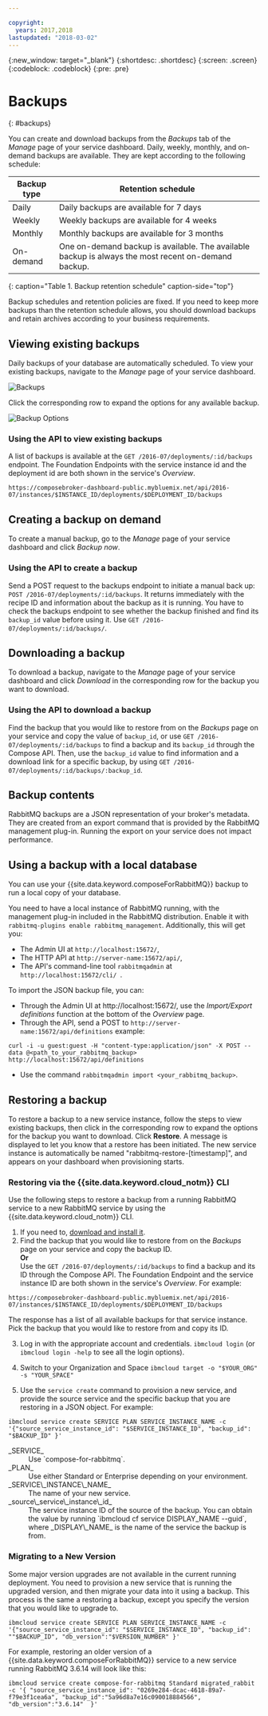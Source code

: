 ```yaml
---

copyright:
  years: 2017,2018
lastupdated: "2018-03-02"
---
```


{:new_window: target="_blank"}
{:shortdesc: .shortdesc}
{:screen: .screen}
{:codeblock: .codeblock}
{:pre: .pre}

# Backups
{: #backups}

You can create and download backups from the _Backups_ tab of the _Manage_ page of your service dashboard. Daily, weekly, monthly, and on-demand backups are available. They are kept according to the following schedule:

Backup type|Retention schedule
----------|-----------
Daily|Daily backups are available for 7 days
Weekly|Weekly backups are available for 4 weeks
Monthly|Monthly backups are available for 3 months
On-demand|One on-demand backup is available. The available backup is always the most recent on-demand backup.
{: caption="Table 1. Backup retention schedule" caption-side="top"}

Backup schedules and retention policies are fixed. If you need to keep more backups than the retention schedule allows, you should download backups and retain archives according to your business requirements.

## Viewing existing backups

Daily backups of your database are automatically scheduled. To view your existing backups, navigate to the *Manage* page of your service dashboard. 

  ![Backups](./images/rabbitmq-backups-show.png "A list of backups in the service dashboard")

Click the corresponding row to expand the options for any available backup.

  ![Backup Options](./images/rabbitmq-backups-options.png "Options for a backup.") 

### Using the API to view existing backups

A list of backups is available at the `GET /2016-07/deployments/:id/backups` endpoint. The Foundation Endpoints with the service instance id and the deployment id are both shown in the service's _Overview_.

``` 
https://composebroker-dashboard-public.mybluemix.net/api/2016-07/instances/$INSTANCE_ID/deployments/$DEPLOYMENT_ID/backups
```  

## Creating a backup on demand

To create a manual backup, go to the *Manage* page of your service dashboard and click *Backup now*.

### Using the API to create a backup

Send a POST request to the backups endpoint to initiate a manual back up: `POST /2016-07/deployments/:id/backups`. It returns immediately with the recipe ID and information about the backup as it is running. You have to check the backups endpoint to see whether the backup finished and find its `backup_id` value before using it. Use `GET /2016-07/deployments/:id/backups/`.

## Downloading a backup

To download a backup, navigate to the *Manage* page of your service dashboard and click *Download* in the corresponding row for the backup you want to download.

### Using the API to download a backup

Find the backup that you would like to restore from on the _Backups_ page on your service and copy the value of `backup_id`, or use `GET /2016-07/deployments/:id/backups` to find a backup and its `backup_id` through the Compose API. Then, use the `backup_id` value to find information and a download link for a specific backup, by using `GET /2016-07/deployments/:id/backups/:backup_id`.

## Backup contents

RabbitMQ backups are a JSON representation of your broker's metadata. They are created from an export command that is provided by the RabbitMQ management plug-in. Running the export on your service does not impact performance.

## Using a backup with a local database

You can use your {{site.data.keyword.composeForRabbitMQ}} backup to run a local copy of your database.

You need to have a local instance of RabbitMQ running, with the management plug-in included in the RabbitMQ distribution. Enable it with `rabbitmq-plugins enable rabbitmq_management`. Additionally, this will get you:

* The Admin UI at `http://localhost:15672/`,
* The HTTP API at  `http://server-name:15672/api/`,
* The API's command-line tool `rabbitmqadmin` at `http://localhost:15672/cli/ `.

To import the JSON backup file, you can:

* Through the Admin UI at http://localhost:15672/, use the _Import/Export definitions_ function at the bottom of the _Overview_ page.
* Through the API, send a POST to `http://server-name:15672/api/definitions` example:
```http
curl -i -u guest:guest -H "content-type:application/json" -X POST --data @<path_to_your_rabbitmq_backup> http://localhost:15672/api/definitions
```
* Use the command `rabbitmqadmin import <your_rabbitmq_backup>`.

## Restoring a backup

To restore a backup to a new service instance, follow the steps to view existing backups, then click in the corresponding row to expand the options for the backup you want to download. Click **Restore**. A message is displayed to let you know that a restore has been initiated. The new service instance is automatically be named "rabbitmq-restore-[timestamp]", and appears on your dashboard when provisioning starts.

### Restoring via the {{site.data.keyword.cloud_notm}} CLI

Use the following steps to restore a backup from a running RabbitMQ service to a new RabbitMQ service by using the {{site.data.keyword.cloud_notm}} CLI. 
1. If you need to, [download and install it](https://console.{DomainName}/docs/cli/index.html#overview). 
2. Find the backup that you would like to restore from on the _Backups_ page on your service and copy the backup ID.  
  **Or**  
  Use the `GET /2016-07/deployments/:id/backups` to find a backup and its ID through the Compose API. The Foundation Endpoint and the service instance ID are both shown in the service's _Overview_. For example: 
  ``` 
  https://composebroker-dashboard-public.mybluemix.net/api/2016-07/instances/$INSTANCE_ID/deployments/$DEPLOYMENT_ID/backups
  ```  
  The response has a list of all available backups for that service instance. Pick the backup that you would like to restore from and copy its ID.

3. Log in with the appropriate account and credentials. `ibmcloud login` (or `ibmcloud login -help` to see all the login options).

4. Switch to your Organization and Space `ibmcloud target -o "$YOUR_ORG" -s "YOUR_SPACE"`

5. Use the `service create` command to provision a new service, and provide the source service and the specific backup that you are restoring in a JSON object. For example:
  ``` 
  ibmcloud service create SERVICE PLAN SERVICE_INSTANCE_NAME -c '{"source_service_instance_id": "$SERVICE_INSTANCE_ID", "backup_id": "$BACKUP_ID" }'
  ```
  <dl>
  <dt>_SERVICE_</dt>
  <dd>Use `compose-for-rabbitmq`.</dd>
  <dt>_PLAN_</dt>
  <dd>Use either Standard or Enterprise depending on your environment.</dd>
  <dt>_SERVICE\_INSTANCE\_NAME_</dt>
  <dd>The name of your new service.</dd>
  <dt>_source\_service\_instance\_id_</dt>
  <dd>The service instance ID of the source of the backup. You can obtain the value by running `ibmcloud cf service DISPLAY_NAME --guid`, where _DISPLAY\_NAME_ is the name of the service the backup is from. </dd>
  </dl>
  
  
### Migrating to a New Version

Some major version upgrades are not available in the current running deployment. You need to provision a new service that is running the upgraded version, and then migrate your data into it using a backup. This process is the same a restoring a backup, except you specify the version that you would like to upgrade to.

``` 
ibmcloud service create SERVICE PLAN SERVICE_INSTANCE_NAME -c '{"source_service_instance_id": "$SERVICE_INSTANCE_ID", "backup_id": ""$BACKUP_ID", "db_version":"$VERSION_NUMBER" }'
```

For example, restoring an older version of a {{site.data.keyword.composeForRabbitMQ}} service to a new service running RabbitMQ 3.6.14 will look like this:
```
ibmcloud service create compose-for-rabbitmq Standard migrated_rabbit -c '{ "source_service_instance_id": "0269e284-dcac-4618-89a7-f79e3f1cea6a", "backup_id":"5a96d8a7e16c090018884566", "db_version":"3.6.14"  }'

